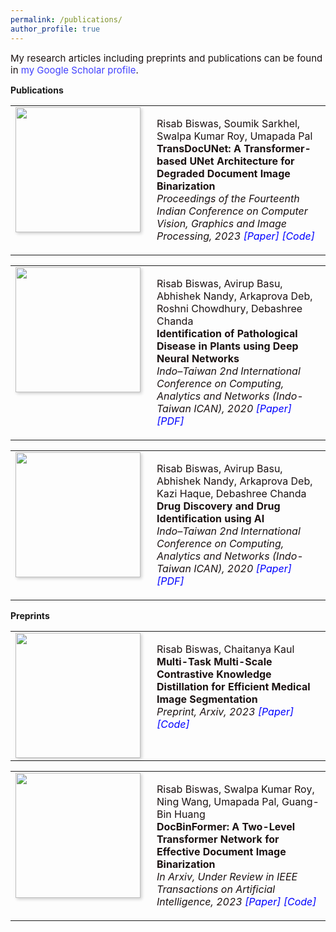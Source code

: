 ```yaml
---
permalink: /publications/
author_profile: true
---
```


<span style="font-size: 15px; color: #1B1212;">My research articles including preprints and publications can be found in <a href="https://scholar.google.com/citations?user=xC3keU4AAAAJ&hl=en" style="text-decoration: none; color: #4040FF;">my Google Scholar profile</a>.

<strong>Publications</strong> <br>

<table style="border: none; border-collapse: collapse;">
<tbody>
<tr> 
  <td style="width:200px; height:200px; vertical-align: top; border: none;"> 
    <img style="float: left; margin-right: 10px; box-shadow: 2px 2px 5px rgba(0,0,0,0.2);" src="https://risabbiswas.github.io/images/ICVGIP.png" width="200px" height="200px"> 
  </td>
  <td style="height=200px; vertical-align: top; border: none; color: #1B1212;"> 
    <p>
      Risab Biswas, Soumik Sarkhel, Swalpa Kumar Roy, Umapada Pal <br> 
      <strong>TransDocUNet: A Transformer-based UNet Architecture for Degraded Document Image Binarization</strong> <br>
      <i> Proceedings of the Fourteenth Indian Conference on Computer Vision, Graphics and Image Processing, 2023 
      <a href="https://dl.acm.org/doi/abs/10.1145/3627631.3627639" style="color: blue; text-decoration: none;"> [Paper] </a> 
      <a href="https://github.com/RisabBiswas/TransDocUNet" style="color: blue; text-decoration: none;"> [Code] </a>
      </i>  
    </p> 
  </td>
</tr>
</tbody>
</table>

<table style="border: none; border-collapse: collapse;">
<tbody>
<tr> 
  <td style="width:200px; height:200px; vertical-align: top; border: none;"> 
    <img style="float: left; margin-right: 10px; box-shadow: 2px 2px 5px rgba(0,0,0,0.2);" src="https://risabbiswas.github.io/images/Plant_Disease.png" width="200px" height="200px"> 
  </td>
  <td style="height=200px; vertical-align: top; border: none; color: #1B1212;"> 
    <p>
      Risab Biswas, Avirup Basu, Abhishek Nandy, Arkaprova Deb, Roshni Chowdhury, Debashree Chanda <br> 
      <strong>Identification of Pathological Disease in Plants using Deep Neural Networks</strong> <br>
      <i> Indo–Taiwan 2nd International Conference on Computing, Analytics and Networks (Indo-Taiwan ICAN), 2020 
      <a href="https://ieeexplore.ieee.org/abstract/document/9181339" style="color: blue; text-decoration: none;"> [Paper] </a> 
      <a href="https://www.researchgate.net/publication/344057486_Identification_of_Pathological_Disease_in_Plants_using_Deep_Neural_Networks_-_Powered_by_IntelR_Distribution_of_OpenVINO_Toolkit" style="color: blue; text-decoration: none;"> [PDF] </a>
      </i>  
    </p> 
  </td>
</tr>
</tbody>
</table>

<table style="border: none; border-collapse: collapse;">
<tbody>
<tr> 
  <td style="width:200px; height:200px; vertical-align: top; border: none;"> 
    <img style="float: left; margin-right: 10px; box-shadow: 2px 2px 5px rgba(0,0,0,0.2);" src="https://risabbiswas.github.io/images/Drug Discovery.png" width="200px" height="200px"> 
  </td>
  <td style="height=200px; vertical-align: top; border: none; color: #1B1212;"> 
    <p>
      Risab Biswas, Avirup Basu, Abhishek Nandy, Arkaprova Deb, Kazi Haque, Debashree Chanda <br> 
      <strong>Drug Discovery and Drug Identification using AI</strong> <br>
      <i> Indo–Taiwan 2nd International Conference on Computing, Analytics and Networks (Indo-Taiwan ICAN), 2020 
      <a href="https://ieeexplore.ieee.org/abstract/document/9181309/" style="color: blue; text-decoration: none;"> [Paper] </a> 
      <a href="https://www.researchgate.net/publication/344063648_Drug_Discovery_and_Drug_Identification_using_AI" style="color: blue; text-decoration: none;"> [PDF] </a>
      </i>  
    </p> 
  </td>
</tr>
</tbody>
</table>


<strong>Preprints</strong> <br>

<table style="border: none; border-collapse: collapse;">
<tbody>
<tr> 
  <td style="width:200px; height:200px; vertical-align: top; border: none;"> 
    <img style="float: left; margin-right: 10px; box-shadow: 2px 2px 5px rgba(0,0,0,0.2);" src="https://risabbiswas.github.io/images/MTMS_Seg.png" width="200px" height="200px"> 
  </td>
  <td style="height=200px; vertical-align: top; border: none; color: #1B1212;"> 
    <p>
      Risab Biswas, Chaitanya Kaul <br> 
      <strong>Multi-Task Multi-Scale Contrastive Knowledge Distillation for Efficient Medical Image Segmentation</strong> <br>
      <i> Preprint, Arxiv, 2023 
      <a href="https://arxiv.org/pdf/2406.03173" style="color: blue; text-decoration: none;"> [Paper] </a> 
      <a href="https://github.com/RisabBiswas/MTMS-Med-Seg-KD" style="color: blue; text-decoration: none;"> [Code] </a>
      </i>  
    </p> 
  </td>
</tr>
</tbody>
</table>

<table style="border: none; border-collapse: collapse;">
<tbody>
<tr> 
  <td style="width:200px; height:200px; vertical-align: top; border: none;"> 
    <img style="float: left; margin-right: 10px; box-shadow: 2px 2px 5px rgba(0,0,0,0.2);" src="https://risabbiswas.github.io/images/DocBinFormer.png" width="200px" height="200px"> 
  </td>
  <td style="height=200px; vertical-align: top; border: none; color: #1B1212;"> 
    <p>
      Risab Biswas, Swalpa Kumar Roy, Ning Wang, Umapada Pal, Guang-Bin Huang<br> 
      <strong>DocBinFormer: A Two-Level Transformer Network for Effective Document Image Binarization</strong> <br>
      <i> In Arxiv, Under Review in IEEE Transactions on Artificial Intelligence, 2023 
      <a href="https://arxiv.org/abs/2312.03568" style="color: blue; text-decoration: none;"> [Paper] </a> 
      <a href="https://github.com/RisabBiswas/DocBinFormer" style="color: blue; text-decoration: none;"> [Code] </a>
      </i>  
    </p> 
  </td>
</tr>
</tbody>
</table>